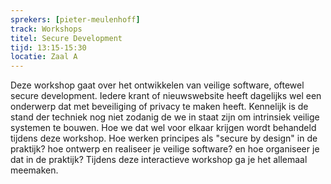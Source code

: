 ```yaml
---
sprekers: [pieter-meulenhoff]
track: Workshops
titel: Secure Development
tijd: 13:15-15:30
locatie: Zaal A
---
```

Deze workshop gaat over het ontwikkelen van veilige
software, oftewel secure development. Iedere krant of nieuwswebsite heeft
dagelijks wel een onderwerp dat met beveiliging of privacy te maken heeft.
Kennelijk is de stand der techniek nog niet zodanig de we in staat zijn om
intrinsiek veilige systemen te bouwen. Hoe we dat wel voor elkaar krijgen wordt
behandeld tijdens deze workshop. Hoe werken principes als "secure by
design" in de praktijk? hoe ontwerp en realiseer je veilige software? en
hoe organiseer je dat in de praktijk? Tijdens deze interactieve workshop ga je
het allemaal meemaken. 
